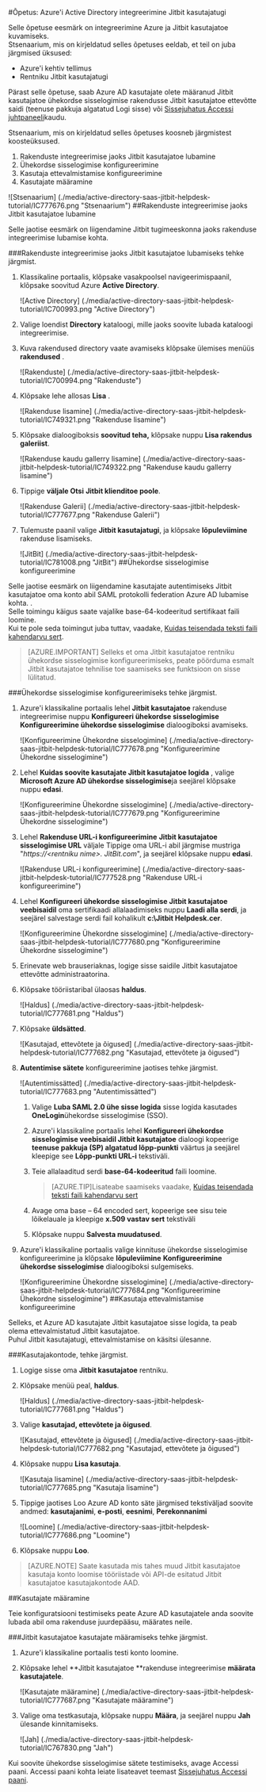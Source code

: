 <properties 
    pageTitle="Õpetus: Azure'i Active Directory integreerimine Jitbit kasutajatoe | Microsoft Azure'i" 
    description="Saate teada, kuidas lubada ühekordse sisselogimise, automatiseeritud ettevalmistamise ja muud Azure Active Directory Jitbit kasutajatoe kasutamine!" 
    services="active-directory" 
    authors="jeevansd"  
    documentationCenter="na" 
    manager="femila"/>
<tags 
    ms.service="active-directory" 
    ms.devlang="na" 
    ms.topic="article" 
    ms.tgt_pltfrm="na" 
    ms.workload="identity" 
    ms.date="09/29/2016" 
    ms.author="jeedes" />

#<a name="tutorial-azure-active-directory-integration-with-jitbit-helpdesk"></a>Õpetus: Azure'i Active Directory integreerimine Jitbit kasutajatugi
  
Selle õpetuse eesmärk on integreerimine Azure ja Jitbit kasutajatoe kuvamiseks.  
Stsenaarium, mis on kirjeldatud selles õpetuses eeldab, et teil on juba järgmised üksused:

-   Azure'i kehtiv tellimus
-   Rentniku Jitbit kasutajatugi
  
Pärast selle õpetuse, saab Azure AD kasutajate olete määranud Jitbit kasutajatoe ühekordse sisselogimise rakendusse Jitbit kasutajatoe ettevõtte saidi (teenuse pakkuja algatatud Logi sisse) või [Sissejuhatus Accessi juhtpaneeli](active-directory-saas-access-panel-introduction.md)kaudu.
  
Stsenaarium, mis on kirjeldatud selles õpetuses koosneb järgmistest koosteüksused.

1.  Rakenduste integreerimise jaoks Jitbit kasutajatoe lubamine
2.  Ühekordse sisselogimise konfigureerimine
3.  Kasutaja ettevalmistamise konfigureerimine
4.  Kasutajate määramine

![Stsenaarium] (./media/active-directory-saas-jitbit-helpdesk-tutorial/IC777676.png "Stsenaarium")
##<a name="enabling-the-application-integration-for-jitbit-helpdesk"></a>Rakenduste integreerimise jaoks Jitbit kasutajatoe lubamine
  
Selle jaotise eesmärk on liigendamine Jitbit tugimeeskonna jaoks rakenduse integreerimise lubamise kohta.

###<a name="to-enable-the-application-integration-for-jitbit-helpdesk-perform-the-following-steps"></a>Rakenduste integreerimise jaoks Jitbit kasutajatoe lubamiseks tehke järgmist.

1.  Klassikaline portaalis, klõpsake vasakpoolsel navigeerimispaanil, klõpsake soovitud Azure **Active Directory**.

    ![Active Directory] (./media/active-directory-saas-jitbit-helpdesk-tutorial/IC700993.png "Active Directory")

2.  Valige loendist **Directory** kataloogi, mille jaoks soovite lubada kataloogi integreerimise.

3.  Kuva rakendused directory vaate avamiseks klõpsake ülemises menüüs **rakendused** .

    ![Rakenduste] (./media/active-directory-saas-jitbit-helpdesk-tutorial/IC700994.png "Rakenduste")

4.  Klõpsake lehe allosas **Lisa** .

    ![Rakenduse lisamine] (./media/active-directory-saas-jitbit-helpdesk-tutorial/IC749321.png "Rakenduse lisamine")

5.  Klõpsake dialoogiboksis **soovitud teha,** klõpsake nuppu **Lisa rakendus galeriist**.

    ![Rakenduse kaudu gallerry lisamine] (./media/active-directory-saas-jitbit-helpdesk-tutorial/IC749322.png "Rakenduse kaudu gallerry lisamine")

6.  Tippige **väljale Otsi** **Jitbit klienditoe poole**.

    ![Rakenduse Galerii] (./media/active-directory-saas-jitbit-helpdesk-tutorial/IC777677.png "Rakenduse Galerii")

7.  Tulemuste paanil valige **Jitbit kasutajatugi**, ja klõpsake **lõpuleviimine** rakenduse lisamiseks.

    ![JitBit] (./media/active-directory-saas-jitbit-helpdesk-tutorial/IC781008.png "JitBit")
##<a name="configuring-single-sign-on"></a>Ühekordse sisselogimise konfigureerimine
  
Selle jaotise eesmärk on liigendamine kasutajate autentimiseks Jitbit kasutajatoe oma konto abil SAML protokolli federation Azure AD lubamise kohta. .  
Selle toimingu käigus saate vajalike base-64-kodeeritud sertifikaat faili loomine.  
Kui te pole seda toimingut juba tuttav, vaadake, [Kuidas teisendada teksti faili kahendarvu sert](http://youtu.be/PlgrzUZ-Y1o).

>[AZURE.IMPORTANT] Selleks et oma Jitbit kasutajatoe rentniku ühekordse sisselogimise konfigureerimiseks, peate pöörduma esmalt Jitbit kasutajatoe tehnilise toe saamiseks see funktsioon on sisse lülitatud.

###<a name="to-configure-single-sign-on-perform-the-following-steps"></a>Ühekordse sisselogimise konfigureerimiseks tehke järgmist.

1.  Azure'i klassikaline portaalis lehel **Jitbit kasutajatoe** rakenduse integreerimise nuppu **Konfigureeri ühekordse sisselogimise** **Konfigureerimine ühekordse sisselogimise** dialoogiboksi avamiseks.

    ![Konfigureerimine Ühekordne sisselogimine] (./media/active-directory-saas-jitbit-helpdesk-tutorial/IC777678.png "Konfigureerimine Ühekordne sisselogimine")

2.  Lehel **Kuidas soovite kasutajate Jitbit kasutajatoe logida** , valige **Microsoft Azure AD ühekordse sisselogimise**ja seejärel klõpsake nuppu **edasi**.

    ![Konfigureerimine Ühekordne sisselogimine] (./media/active-directory-saas-jitbit-helpdesk-tutorial/IC777679.png "Konfigureerimine Ühekordne sisselogimine")

3.  Lehel **Rakenduse URL-i konfigureerimine** **Jitbit kasutajatoe sisselogimise URL** väljale Tippige oma URL-i abil järgmise mustriga "*https://\<rentniku nime\>. JitBit.com*", ja seejärel klõpsake nuppu **edasi**.

    ![Rakenduse URL-i konfigureerimine] (./media/active-directory-saas-jitbit-helpdesk-tutorial/IC777528.png "Rakenduse URL-i konfigureerimine")

4.  Lehel **Konfigureeri ühekordse sisselogimise Jitbit kasutajatoe veebisaidil** oma sertifikaadi allalaadimiseks nuppu **Laadi alla serdi**, ja seejärel salvestage serdi fail kohalikult **c:\\Jitbit Helpdesk.cer**.

    ![Konfigureerimine Ühekordne sisselogimine] (./media/active-directory-saas-jitbit-helpdesk-tutorial/IC777680.png "Konfigureerimine Ühekordne sisselogimine")

5.  Erinevate web brauseriaknas, logige sisse saidile Jitbit kasutajatoe ettevõtte administraatorina.

6.  Klõpsake tööriistaribal ülaosas **haldus**.

    ![Haldus] (./media/active-directory-saas-jitbit-helpdesk-tutorial/IC777681.png "Haldus")

7.  Klõpsake **üldsätted**.

    ![Kasutajad, ettevõtete ja õigused] (./media/active-directory-saas-jitbit-helpdesk-tutorial/IC777682.png "Kasutajad, ettevõtete ja õigused")

8.  **Autentimise sätete** konfigureerimine jaotises tehke järgmist.

    ![Autentimissätted] (./media/active-directory-saas-jitbit-helpdesk-tutorial/IC777683.png "Autentimissätted")

    1.  Valige **Luba SAML 2.0 ühe sisse logida** sisse logida kasutades **OneLogin**ühekordse sisselogimise (SSO).
    2.  Azure'i klassikaline portaalis lehel **Konfigureeri ühekordse sisselogimise veebisaidil Jitbit kasutajatoe** dialoogi kopeerige **teenuse pakkuja (SP) algatatud lõpp-punkti** väärtus ja seejärel kleepige see **Lõpp-punkti URL-i** tekstiväli.
    3.  Teie allalaaditud serdi **base-64-kodeeritud** faili loomine.
        
        >[AZURE.TIP]Lisateabe saamiseks vaadake, [Kuidas teisendada teksti faili kahendarvu sert](http://youtu.be/PlgrzUZ-Y1o)

    4.  Avage oma base – 64 encoded sert, kopeerige see sisu teie lõikelauale ja kleepige **x.509 vastav sert** tekstiväli
    5.  Klõpsake nuppu **Salvesta muudatused**.

9.  Azure'i klassikaline portaalis valige kinnituse ühekordse sisselogimise konfigureerimine ja klõpsake **lõpuleviimine** **Konfigureerimine ühekordse sisselogimise** dialoogiboksi sulgemiseks.

    ![Konfigureerimine Ühekordne sisselogimine] (./media/active-directory-saas-jitbit-helpdesk-tutorial/IC777684.png "Konfigureerimine Ühekordne sisselogimine")
##<a name="configuring-user-provisioning"></a>Kasutaja ettevalmistamise konfigureerimine
  
Selleks, et Azure AD kasutajate Jitbit kasutajatoe sisse logida, ta peab olema ettevalmistatud Jitbit kasutajatoe.  
Puhul Jitbit kasutajatugi, ettevalmistamise on käsitsi ülesanne.

###<a name="to-provision-a-user-accounts-perform-the-following-steps"></a>Kasutajakontode, tehke järgmist.

1.  Logige sisse oma **Jitbit kasutajatoe** rentniku.

2.  Klõpsake menüü peal, **haldus**.

    ![Haldus] (./media/active-directory-saas-jitbit-helpdesk-tutorial/IC777681.png "Haldus")

3.  Valige **kasutajad, ettevõtete ja õigused**.

    ![Kasutajad, ettevõtete ja õigused] (./media/active-directory-saas-jitbit-helpdesk-tutorial/IC777682.png "Kasutajad, ettevõtete ja õigused")

4.  Klõpsake nuppu **Lisa kasutaja**.

    ![Kasutaja lisamine] (./media/active-directory-saas-jitbit-helpdesk-tutorial/IC777685.png "Kasutaja lisamine")

5.  Tippige jaotises Loo Azure AD konto säte järgmised tekstiväljad soovite andmed: **kasutajanimi**, **e-posti**, **eesnimi**, **Perekonnanimi**

    ![Loomine] (./media/active-directory-saas-jitbit-helpdesk-tutorial/IC777686.png "Loomine")

6.  Klõpsake nuppu **Loo**.

>[AZURE.NOTE] Saate kasutada mis tahes muud Jitbit kasutajatoe kasutaja konto loomise tööriistade või API-de esitatud Jitbit kasutajatoe kasutajakontode AAD.

##<a name="assigning-users"></a>Kasutajate määramine
  
Teie konfiguratsiooni testimiseks peate Azure AD kasutajatele anda soovite lubada abil oma rakenduse juurdepääsu, määrates neile.

###<a name="to-assign-users-to-jitbit-helpdesk-perform-the-following-steps"></a>Jitbit kasutajatoe kasutajate määramiseks tehke järgmist.

1.  Azure'i klassikaline portaalis testi konto loomine.

2.  Klõpsake lehel **Jitbit kasutajatoe **rakenduse integreerimise **määrata kasutajatele**.

    ![Kasutajate määramine] (./media/active-directory-saas-jitbit-helpdesk-tutorial/IC777687.png "Kasutajate määramine")

3.  Valige oma testkasutaja, klõpsake nuppu **Määra**, ja seejärel nuppu **Jah** ülesande kinnitamiseks.

    ![Jah] (./media/active-directory-saas-jitbit-helpdesk-tutorial/IC767830.png "Jah")
  
Kui soovite ühekordse sisselogimise sätete testimiseks, avage Accessi paani. Accessi paani kohta leiate lisateavet teemast [Sissejuhatus Accessi paani](active-directory-saas-access-panel-introduction.md).